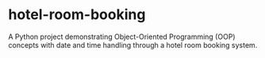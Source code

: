 # hotel-room-booking
A Python project demonstrating Object-Oriented Programming (OOP) concepts with date and time handling through a hotel room booking system.
